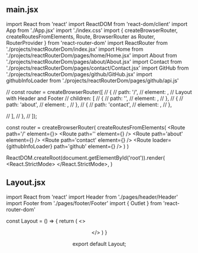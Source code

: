 ## main.jsx


import React from 'react'
import ReactDOM from 'react-dom/client'
import App from './App.jsx'
import './index.css'
import { createBrowserRouter, createRoutesFromElements, Route, BrowserRouter as Router, RouterProvider } from 'react-router-dom'
import ReactRouter from './projects/reactRouterDom/index.jsx'
import Home from './projects/reactRouterDom/pages/home/Home.jsx'
import About from './projects/reactRouterDom/pages/about/About.jsx'
import Contact from './projects/reactRouterDom/pages/contact/Contact.jsx'
import GitHub from './projects/reactRouterDom/pages/github/GitHub.jsx'
import githubInfoLoader from './projects/reactRouterDom/pages/github/api.js'

// const router = createBrowserRouter([
//   {
//     path: '/',
//     element: <ReactRouter />, // Layout with Header and Footer
//     children: [
//       {
//         path: '',
//         element: <Home />,
//       },
//       {
//         path: 'about',
//         element: <About />,
//       },
//       {
//         path: 'contact',
//         element: <Contact />,
//       },

//     ],
//   },
// ]);

const router = createBrowserRouter(
  createRoutesFromElements(
    <Route path='/' element={<ReactRouter />}>
      <Route path='' element={<Home />} />
      <Route path='about' element={<About />} />
      <Route path='contact' element={<Contact />} />
      <Route loader={githubInfoLoader} path='github' element={<GitHub />} />
    </Route>
  )
)

ReactDOM.createRoot(document.getElementById('root')).render(
  <React.StrictMode>
    <RouterProvider router={router} />
  </React.StrictMode>,
)




## Layout.jsx

import React from 'react'
import Header from './pages/header/Header'
import Footer from './pages/footer/Footer'
import { Outlet } from 'react-router-dom'

const Layout = () => {
    return (
        <>
            <Header />
            <Outlet />
            <Footer />
        </>
    )
}

export default Layout;
